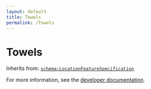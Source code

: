 ```yaml
---
layout: default
title: Towels
permalink: /Towels
---
```


# Towels


Inherits from: [`schema:LocationFeatureSpecification`](https://schema.org/LocationFeatureSpecification)

For more information, see the [developer documentation](https://developer.openactive.io/data-model/types/).